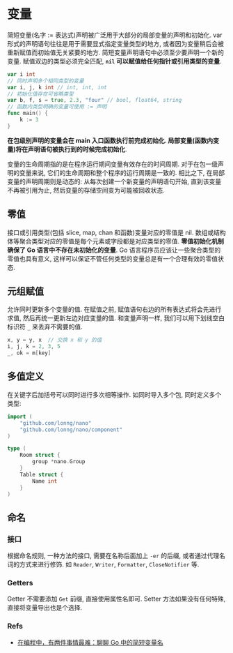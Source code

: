 # 变量
简短变量(名字 := 表达式)声明被广泛用于大部分的局部变量的声明和初始化. var 形式的声明语句往往是用于需要显式指定变量类型的地方, 或者因为变量稍后会被重新赋值而初始值无关紧要的地方.
简短变量声明语句中必须至少要声明一个新的变量.
赋值双边的类型必须完全匹配, **`nil` 可以赋值给任何指针或引用类型的变量**.

```go
var i int
// 同时声明多个相同类型的变量
var i, j, k int // int, int, int
// 初始化值存在可省略类型
var b, f, s = true, 2.3, "four" // bool, float64, string
// 函数内类型明确的变量可使用 := 声明
func main() {
    k := 3
}
```

**在包级别声明的变量会在 main 入口函数执行前完成初始化. 局部变量(函数内变量)将在声明语句被执行到的时候完成初始化**.

变量的生命周期指的是在程序运行期间变量有效存在的时间周期. 对于在包一级声明的变量来说, 它们的生命周期和整个程序的运行周期是一致的. 相比之下, 在局部变量的声明周期则是动态的: 从每次创建一个新变量的声明语句开始, 直到该变量不再被引用为止, 然后变量的存储空间变为可能被回收状态.


## 零值
接口或引用类型(包括 slice, map, chan 和函数)变量对应的零值是 nil.
数组或结构体等聚合类型对应的零值是每个元素或字段都是对应类型的零值.
**零值初始化机制确保了 Go 语言中不存在未初始化的变量**.
Go 语言程序员应该让一些聚合类型的零值也具有意义, 这样可以保证不管任何类型的变量总是有一个合理有效的零值状态.

## 元组赋值
允许同时更新多个变量的值. 在赋值之前, 赋值语句右边的所有表达式将会先进行求值, 然后再统一更新左边对应变量的值.
和变量声明一样, 我们可以用下划线空白标识符 `_` 来丢弃不需要的值.

```go
x, y = y, x  // 交换 x 和 y 的值
i, j, k = 2, 3, 5
_, ok = m[key]
```

## 多值定义
在关键字后加括号可以同时进行多次相等操作. 如同时导入多个包, 同时定义多个类型:

```go
import (
	"github.com/lonng/nano"
	"github.com/lonng/nano/component"
)

type (
	Room struct {
		group *nano.Group
	}
	Table struct {
		Name int
	}
)

```

## 命名
### 接口
根据命名规则, 一种方法的接口, 需要在名称后面加上 `-er` 的后缀, 或者通过代理名词的方式来进行修饰. 如 `Reader`, `Writer`, `Formatter`, `CloseNotifier` 等.    
### Getters
Getter 不需要添加 `Get` 前缀, 直接使用属性名即可. Setter 方法如果没有任何特殊, 直接将变量导出也是个选择.    


### Refs
* [在编程中，有两件事情最难：聊聊 Go 中的简短变量名](https://mp.weixin.qq.com/s/gcTM1zM7kUkth-tCHDZjzA)
